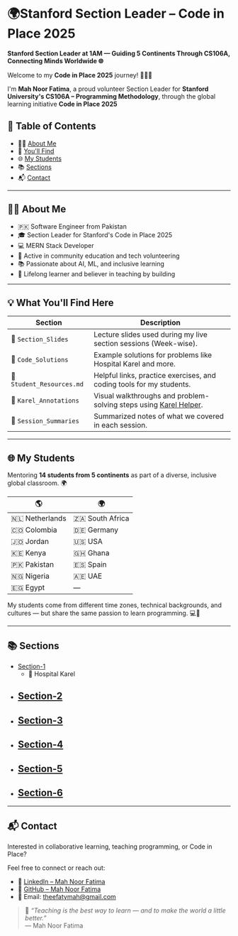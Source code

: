 # 🌍Stanford Section Leader – Code in Place 2025

**Stanford Section Leader at 1AM — Guiding 5 Continents Through CS106A, Connecting Minds Worldwide 🌐**

Welcome to my **Code in Place 2025** journey! 👩‍🏫✨

I'm **Mah Noor Fatima**, a proud volunteer Section Leader for **Stanford University's CS106A – Programming Methodology**, through the global learning initiative **Code in Place 2025**


## 📌 Table of Contents

- 👩‍🏫 [About Me](#-about-me)
- 📂 [You'll Find](#-what-youll-find-here)
- 🌐 [My Students](#-my-students)
- 📚 [Sections](#-sections)
- 📬 [Contact](#-contact)


---

## 👩‍🏫 About Me
- 🇵🇰 Software Engineer from Pakistan  
- 🎓 Section Leader for Stanford's Code in Place 2025  
- 💻 MERN Stack Developer  
- 🤝 Active in community education and tech volunteering  
- 📚 Passionate about AI, ML, and inclusive learning  
- 🧠 Lifelong learner and believer in teaching by building  

---
## 💡 What You'll Find Here

| Section | Description |
|--------|-------------|
| 📘 `Section_Slides` | Lecture slides used during my live section sessions (Week-wise). |
| 📂 `Code_Solutions` | Example solutions for problems like Hospital Karel and more. |
| 🧠 `Student_Resources.md` | Helpful links, practice exercises, and coding tools for my students. |
| 📎 `Karel_Annotations` | Visual walkthroughs and problem-solving steps using [Karel Helper](https://karelhelper.com/). |
| 📄 `Session_Summaries` | Summarized notes of what we covered in each session. |

---

## 🌐 My Students

Mentoring **14 students from 5 continents** as part of a diverse, inclusive global classroom. 🌍

| 🌎 | 🌍 |
|------------|------------|
| 🇳🇱 Netherlands | 🇿🇦 South Africa |
| 🇨🇴 Colombia   | 🇩🇪 Germany |
| 🇯🇴 Jordan      | 🇺🇸 USA |
| 🇰🇪 Kenya       | 🇬🇭 Ghana |
| 🇵🇰 Pakistan    | 🇪🇸 Spain |
| 🇳🇬 Nigeria     | 🇦🇪 UAE |
| 🇪🇬 Egypt       | — |

My students come from different time zones, technical backgrounds, and cultures — but share the same passion to learn programming. 💻🚀

---

## 📚 Sections

- [Section-1](Section-1/README.md)
  - 🏥 Hospital Karel
- [Section-2](Section-2/README.md)
  - 
- [Section-3](Section-3/README.md)
  - 
- [Section-4](Section-4/README.md)
  - 
- [Section-5](Section-5/README.md)
  - 
- [Section-6](Section-6/README.md)
  - 
---



## 📬 Contact

Interested in collaborative learning, teaching programming, or Code in Place?

Feel free to connect or reach out:

- 💼 [LinkedIn – Mah Noor Fatima](https://www.linkedin.com/in/theefatymah/)
- 🐙 [GitHub – Mah Noor Fatima](https://github.com/theefatymah)
- 📧 Email: [theefatymah@gmail.com](mailto:theefatymah@gmail.com)


> 💬 *“Teaching is the best way to learn — and to make the world a little better.”*  
> — Mah Noor Fatima
